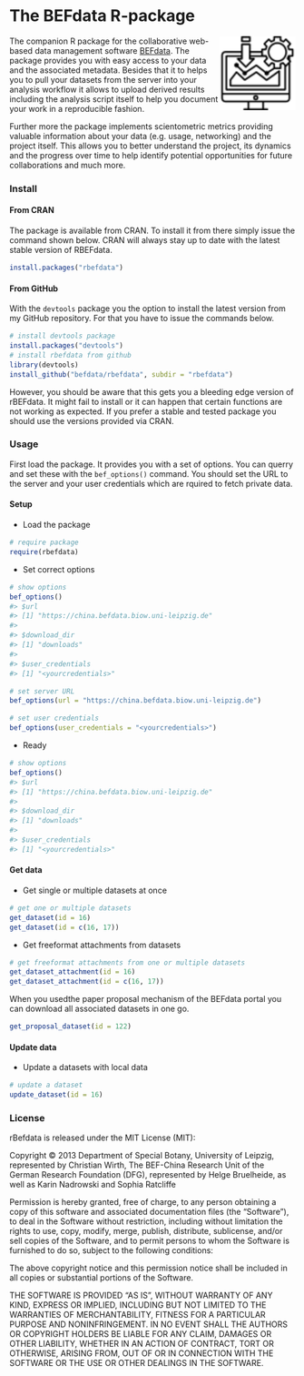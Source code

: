 
# The BEFdata R-package

<img src="assets/images/rbefdata_logo_small.png" align="right" />

The companion R package for the collaborative web-based data management
software [BEFdata](https://github.com/cpfaff/befdata). The package
provides you with easy access to your data and the associated metadata.
Besides that it to helps you to pull your datasets from the server into
your analysis workflow it allows to upload derived results including the
analysis script itself to help you document your work in a reproducible
fashion.

Further more the package implements scientometric metrics providing
valuable information about your data (e.g. usage, networking) and the
project itself. This allows you to better understand the project, its
dynamics and the progress over time to help identify potential
opportunities for future collaborations and much more.

### Install

#### From CRAN

The package is available from CRAN. To install it from there simply
issue the command shown below. CRAN will always stay up to date with the
latest stable version of RBEFdata.

``` r
install.packages("rbefdata")
```

#### From GitHub

With the `devtools` package you the option to install the latest version
from my GitHub repository. For that you have to issue the commands
below.

``` r
# install devtools package
install.packages("devtools")
# install rbefdata from github
library(devtools)
install_github("befdata/rbefdata", subdir = "rbefdata")
```

However, you should be aware that this gets you a bleeding edge version
of rBEFdata. It might fail to install or it can happen that certain
functions are not working as expected. If you prefer a stable and tested
package you should use the versions provided via CRAN.

### Usage

First load the package. It provides you with a set of options. You can
querry and set these with the `bef_options()` command. You should set
the URL to the server and your user credentials which are rquired to
fetch private data.

#### Setup

  - Load the package

<!-- end list -->

``` r
# require package
require(rbefdata)
```

  - Set correct options

<!-- end list -->

``` r
# show options
bef_options()
#> $url
#> [1] "https://china.befdata.biow.uni-leipzig.de"
#>
#> $download_dir
#> [1] "downloads"
#>
#> $user_credentials
#> [1] "<yourcredentials>"
```

``` r
# set server URL
bef_options(url = "https://china.befdata.biow.uni-leipzig.de")
```

``` r
# set user credentials
bef_options(user_credentials = "<yourcredentials>")
```

  - Ready

<!-- end list -->

``` r
# show options
bef_options()
#> $url
#> [1] "https://china.befdata.biow.uni-leipzig.de"
#>
#> $download_dir
#> [1] "downloads"
#>
#> $user_credentials
#> [1] "<yourcredentials>"
```

#### Get data

  - Get single or multiple datasets at once

<!-- end list -->

``` r
# get one or multiple datasets
get_dataset(id = 16)
get_dataset(id = c(16, 17))
```

  - Get freeformat attachments from datasets

<!-- end list -->

``` r
# get freeformat attachments from one or multiple datasets
get_dataset_attachment(id = 16)
get_dataset_attachment(id = c(16, 17))
```

When you usedthe paper proposal mechanism of the BEFdata portal you can
download all associated datasets in one go.

``` r
get_proposal_dataset(id = 122)
```

#### Update data

  - Update a datasets with local data

<!-- end list -->

``` r
# update a dataset
update_dataset(id = 16)
```

### License

rBefdata is released under the MIT License (MIT):

Copyright © 2013 Department of Special Botany, University of Leipzig,
represented by Christian Wirth, The BEF-China Research Unit of the
German Research Foundation (DFG), represented by Helge Bruelheide, as
well as Karin Nadrowski and Sophia Ratcliffe

Permission is hereby granted, free of charge, to any person obtaining a
copy of this software and associated documentation files (the
“Software”), to deal in the Software without restriction, including
without limitation the rights to use, copy, modify, merge, publish,
distribute, sublicense, and/or sell copies of the Software, and to
permit persons to whom the Software is furnished to do so, subject to
the following conditions:

The above copyright notice and this permission notice shall be included
in all copies or substantial portions of the Software.

THE SOFTWARE IS PROVIDED “AS IS”, WITHOUT WARRANTY OF ANY KIND, EXPRESS
OR IMPLIED, INCLUDING BUT NOT LIMITED TO THE WARRANTIES OF
MERCHANTABILITY, FITNESS FOR A PARTICULAR PURPOSE AND NONINFRINGEMENT.
IN NO EVENT SHALL THE AUTHORS OR COPYRIGHT HOLDERS BE LIABLE FOR ANY
CLAIM, DAMAGES OR OTHER LIABILITY, WHETHER IN AN ACTION OF CONTRACT,
TORT OR OTHERWISE, ARISING FROM, OUT OF OR IN CONNECTION WITH THE
SOFTWARE OR THE USE OR OTHER DEALINGS IN THE SOFTWARE.
